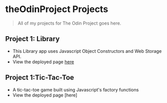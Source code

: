 # theOdinProject Projects
> All of my projects for The Odin Project goes here.

## Project 1: Library
- This Library app uses Javascript Object Constructors and Web Storage API.
- View the deployed page [here](https://library-app-enjel.netlify.app/)

## Project 1:Tic-Tac-Toe
- A tic-tac-toe game built using Javascript's factory functions
- View the deployed page [here]
